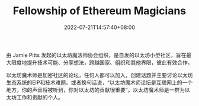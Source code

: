 ﻿---
weight: 
title: "Fellowship of Ethereum Magicians"
description: "由 Jamie Pitts 发起的以太坊魔法师协会组织，是自发的以太坊小型社区，旨在最大限度地提升技术可能、分享想法，跨越国家、组织和其他界限，彼此有效合作"
date: 2022-07-21T14:57:40+08:00
lastmod: 2022-07-21T14:57:40+08:00
draft: false
authors: ["Simon"]
featuredImage: "fellowship-of-ethereum-magicians.jpg"
link: "https://ethereum-magicians.org/"
tags: ["元宇宙社区","Fellowship of Ethereum Magicians"]
categories: ["navigation"]
navigation: ["元宇宙社区"]
lightgallery: true
toc: true
pinned: false
recommend: false
recommend1: false
---
由 Jamie Pitts 发起的以太坊魔法师协会组织，是自发的以太坊小型社区，旨在最大限度地提升技术可能、分享想法，跨越国家、组织和其他界限，彼此有效合作。

以太坊魔术师是加密社区的论坛，任何人都可以加入，创建话题并主要讨论以太坊生态系统的EIP和技术难题。或者换句话说，“以太坊魔术师论坛是互联网上的一个地方，你的声音将被听到，你对以太坊的贡献很重要”。以太坊魔术师是一群为以太坊工作和贡献的个人。